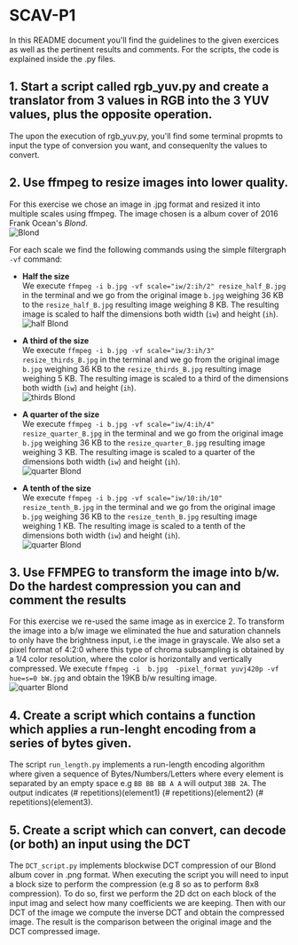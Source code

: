 # SCAV-P1

In this README document you'll find the guidelines to the given exercices as well as the pertinent results and comments. For the scripts, the code is explained inside the .py files.

## 1. Start a script called rgb_yuv.py and create a translator from 3 values in RGB into the 3 YUV values, plus the opposite operation.
The upon the execution of rgb_yuv.py, you'll find some terminal propmts to input the type of conversion you want, and consequenlty the values to convert. 

## 2. Use ffmpeg to resize images into lower quality.
For this exercise we chose an image in .jpg format and resized it into multiple scales using ffmpeg. The image chosen is a album cover of 2016 Frank Ocean's *Blond*.  
![Blond](/b.jpg)

For each scale we find the following commands using the simple filtergraph `-vf` command: 
- **Half the size** <br>
We execute `ffmpeg -i b.jpg -vf scale="iw/2:ih/2" resize_half_B.jpg` in the terminal and we go from the original image `b.jpg` weighing 36 KB to the `resize_half_B.jpg` resulting image weighing 8 KB. The resulting image is scaled to half the dimensions both width (`iw`) and height (`ih`). <br>
![half Blond](/Results/resize_half_B.jpg)

- **A third of the size** <br>
We execute `ffmpeg -i b.jpg -vf scale="iw/3:ih/3" resize_thirds_B.jpg` in the terminal and we go from the original image `b.jpg` weighing 36 KB to the `resize_thirds_B.jpg` resulting image weighing 5 KB. The resulting image is scaled to a third of the dimensions both width (`iw`) and height (`ih`). <br>
![thirds Blond](/Results/resize_thirds_B.jpg)

- **A quarter of the size** <br>
We execute `ffmpeg -i b.jpg -vf scale="iw/4:ih/4" resize_quarter_B.jpg` in the terminal and we go from the original image `b.jpg` weighing 36 KB to the `resize_quarter_B.jpg` resulting image weighing 3 KB. The resulting image is scaled to a quarter of the dimensions both width (`iw`) and height (`ih`). <br>
![quarter Blond](/Results/resize_quarter_B.jpg)

- **A tenth of the size** <br>
We execute `ffmpeg -i b.jpg -vf scale="iw/10:ih/10" resize_tenth_B.jpg` in the terminal and we go from the original image `b.jpg` weighing 36 KB to the `resize_tenth_B.jpg` resulting image weighing 1 KB. The resulting image is scaled to a tenth of the dimensions both width (`iw`) and height (`ih`). <br>
![quarter Blond](/Results/resize_tenth_B.jpg)


## 3. Use FFMPEG to transform the image into b/w. Do the hardest compression you can and comment the results
For this exercise we re-used the same image as in exercice 2. To transform the image into a b/w image we eliminated the hue and saturation channels to only have the brightness input, i.e the image in grayscale. We also set a pixel format of 4:2:0 where this type of chroma subsampling is obtained by a 1/4 color resolution, where the color is horizontally and vertically compressed. We execute `ffmpeg -i  b.jpg  -pixel_format yuvj420p -vf hue=s=0 bW.jpg` and obtain the 19KB b/w resulting image.  <br>
![quarter Blond](/Results/bW.jpg)


## 4. Create a script which contains a function which applies a run-lenght encoding from a series of bytes given.
The script `run_length.py` implements a run-length encoding algorithm where given a sequence of Bytes/Numbers/Letters where every element is separated by an empty space e.g `BB BB BB A A` will output `3BB 2A`. The output indicates (# repetitions)(element1) (# repetitions)(element2) (# repetitions)(element3).


## 5. Create a script which can convert, can decode (or both) an input using the DCT
The `DCT_script.py` implements blockwise DCT compression of our Blond album cover in .png format. When executing the script you will need to input a block size to perform the compression (e.g 8 so as to perform 8x8 compression). To do so, first we perform the 2D dct on each block of the input imag and select how many coefficients we are keeping. Then with our DCT of the image we compute the inverse DCT and obtain the compressed image. The result is the comparison between the original image and the DCT compressed image.
